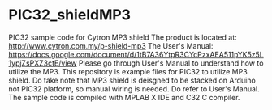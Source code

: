 # PIC32_shieldMP3
PIC32 sample code for Cytron MP3 shield
The product is located at: http://www.cytron.com.my/p-shield-mp3
The User's Manual: https://docs.google.com/document/d/1tB7A36YtpR3CYcPzxAEA511pYK5z5L1ypjZsPXZ3ctE/view
Please go through User's Manual to understand how to utilize the MP3.
This repository is example files for PIC32 to utilize MP3 shield. Do take note that MP3 shield is deisgned to be stacked on Arduino not PIC32 platform, so manual wiring is needed. Do refer to User's Manual.
The sample code is compiled with MPLAB X IDE and C32 C compiler.
